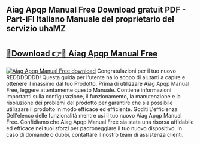 ## Aiag Apqp Manual Free Download gratuit PDF - Part-iFl Italiano Manuale del proprietario del servizio uhaMZ

# <h2><a href="http://dfbuwds.blite.top/?on=Aiag+Apqp+Manual+Free">🔗Download 👉🔴 Aiag Apqp Manual Free</a></h2>

[![Aiag Apqp Manual Free download](https://i.imgur.com/lujVjoI.png)](http://dfbuwds.blite.top/?on=Aiag+Apqp+Manual+Free)
Congratulazioni per il tuo nuovo REDDDDDDD! Questa guida per l'utente ha lo scopo di aiutarti a capire e ottenere il massimo dal tuo Prodotto. Prima di utilizzare Aiag Apqp Manual Free, leggere attentamente questo Manuale. Contiene informazioni importanti sulla configurazione, il funzionamento, la manutenzione e la risoluzione dei problemi del prodotto per garantire che sia possibile utilizzare il prodotto in modo efficace ed efficiente. Goditi L'efficienza Dell'elenco delle funzionalità mentre usi il tuo nuovo Aiag Apqp Manual Free. Confidiamo che Aiag Apqp Manual Free sia stata una risorsa affidabile ed efficace nei tuoi sforzi per padroneggiare il tuo nuovo dispositivo. In caso di domande o dubbi, contattare il nostro team di assistenza clienti.

